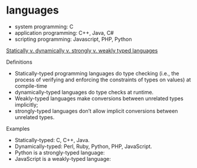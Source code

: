 # languages
* system programming: C
* application programming: C++, Java, C#
* scripting programming: Javascript, PHP, Python



[Statically v. dynamically v. strongly v. weakly typed languages](https://www.educative.io/edpresso/statically-v-dynamically-v-strongly-v-weakly-typed-languages)

Definitions
* Statically-typed programming languages do type checking (i.e., the process of verifying and enforcing the constraints of types on values) at compile-time
* dynamically-typed languages do type checks at runtime.
* Weakly-typed languages make conversions between unrelated types implicitly;
* strongly-typed languages don’t allow implicit conversions between unrelated types.

Examples
* Statically-typed: C, C++, Java.
* Dynamically-typed: Perl, Ruby, Python, PHP, JavaScript.
* Python is a strongly-typed language:
* JavaScript is a weakly-typed language:
